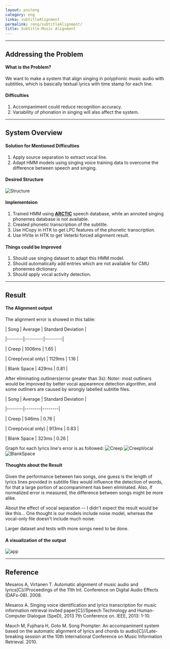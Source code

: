 ```yaml
---
layout: posteng
category: eng
linka: subtitleAlignment
permalink: /eng/subtitleAlignment/
title: Subtitle-Music Alignment
---
```


_ _ _

## Addressing the Problem
#### What is the Problem?
We want to make a system that align singing in polyphonic music audio with subtitles, which is basically textual lyrics with time stamp for each line. 

#### Difficulties
1. Accompaniment could reduce recognition accuracy.
2. Variability of phonation in singing will also affect the system.

_ _ _

## System Overview
#### Solution for Mentioned Difficulties
1. Apply source separation to extract vocal line.
2. Adapt HMM models using singing voice training data to overcome the difference between speech and singing.

#### Desired Structure
![Structure](https://farm8.staticflickr.com/7722/18120282265_8ceb5f848d_z.jpg)

#### Implementeion
1. Trained HMM using **[ARCTIC]( http://festvox.org/cmu_arctic/)** speech database, while an annoted singing phonemes database is not available.
2. Created phonetic transcription of the subtitle.
3. Use HCopy in HTK to get LPC features of the phonetic transcription.
4. Use HVite in HTK to get Veterbi forced alignment result.

#### Things could be Improved
1. Should use singing dataset to adapt this HMM model.
2. Should automatically add entries which are not available for CMU phonemes dictionary.
3. Should apply vocal activity detection.

_ _ _

## Result
#### The Alignment output
The alignment error is showed in this table:

| Song | Average | Standard Deviation |

|--------|:--------:|--------:|

|   Creep     |   1006ms     | 1.65 |

|   Creep(vocal only)     |    1129ms    | 1.16 |

|   Blank Space     |    429ms    | 0.81 |

After eliminating outliners(error greater than 3s):
Noter: most outliners would be improved by better vocal appearence detection algorithm, and some outliners are caused by wrongly labelled subtitle files.

| Song | Average | Standard Deviation |

|--------|--------|--------|

|   Creep     |   546ms     | 0.76 |

|   Creep(vocal only)     |    913ms    | 0.83 |

|   Blank Space     |    323ms    | 0.26 |



Graph for each lyrics line's error is as followed:
![Creep](https://farm8.staticflickr.com/7782/17546272983_426fd1c3b4_z.jpg)
![CreepVocal](https://farm8.staticflickr.com/7757/17978973498_9ae5f20db5_z.jpg)
![BlankSpace](https://farm9.staticflickr.com/8762/17979147160_07450cee83_z.jpg)


#### Thoughts about the Result

Given the performance between two songs, one guess is the length of lyrics lines provided in subtitle files would influence the detection of words, for that a large portion of accompaniment has been eliminated. Also, if normalized error is measured, the difference between songs might be more alike.

About the effect of vocal separation -- I didn't expect the result would be like this... One thought is our models include noise model, whereas the vocal-only file doesn't include much noise. 

Larger dataset and tests with more songs need to be done.

#### A visualization of the output
![app](https://farm8.staticflickr.com/7761/17981486829_f1e2189de3_c.jpg)


_ _ _

## Reference
Mesaros A, Virtanen T. Automatic alignment of music audio and lyrics[C]//Proceedings of the 11th Int. Conference on Digital Audio Effects (DAFx-08). 2008.

Mesaros A. Singing voice identification and lyrics transcription for music information retrieval invited paper[C]//Speech Technology and Human-Computer Dialogue (SpeD), 2013 7th Conference on. IEEE, 2013: 1-10.

Mauch M, Fujihara H, Goto M. Song Prompter: An accompaniment system based on the automatic alignment of lyrics and chords to audio[C]//Late-breaking session at the 10th International Conference on Music Information Retrieval. 2010.